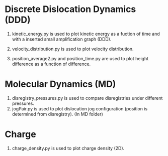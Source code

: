 Discrete Dislocation Dynamics (DDD)
====================================

1. kinetic_energy.py is used to plot kinetic energy as a fuction of time and with a inserted small amplification graph (DDD).

2. velocity_distribution.py is used to plot velocity distribution.

3. position_average2.py and position_time.py are used to plot height difference as a function of difference.

Molecular Dynamics (MD)
=======================

1. disregistry_pressures.py is used to compare disregistries under different pressures.
2. jogPair.py is used to plot dislocation jog configuration (position is determined from disregistry). (In MD folder)

Charge
======================
1. charge_density.py is used to plot charge density (2D).
